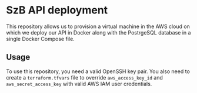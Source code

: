 # SzB API deployment

This repository allows us to provision a virtual machine in the AWS cloud on which we deploy our API in Docker along with the PostrgeSQL database in a single Docker Compose file.

## Usage

To use this repository, you need a valid OpenSSH key pair. You also need to create a `terraform.tfvars` file to override `aws_access_key_id` and `aws_secret_access_key` with valid AWS IAM user credentials.
